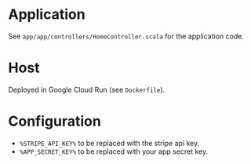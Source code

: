 # Application
See `app/app/controllers/HomeController.scala` for the application code.

# Host
Deployed in Google Cloud Run (see `Dockerfile`).

# Configuration
* `%STRIPE_API_KEY%` to be replaced with the stripe api key.
* `%APP_SECRET_KEY%` to be replaced with your app secret key.